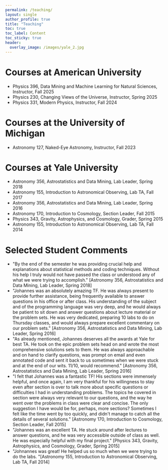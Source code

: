 ```yaml
---
permalink: /teaching/
layout: single
author_profile: true
title: "Teaching"
toc: true
toc_label: Content
toc_sticky: true
header:
  overlay_image: /images/yale_2.jpg
---
```


# Courses at American University

* Physics 396, Data Mining and Machine Learning for Natural Sciences, Instructor, Fall 2025
* Physics 230, Changing Views of the Universe, Instructor, Spring 2025
* Physics 331, Modern Physics, Instructor, Fall 2024

# Courses at the University of Michigan

* Astronomy 127, Naked-Eye Astronomy, Instructor, Fall 2023

# Courses at Yale University

* Astronomy 356, Astrostatistics and Data Mining, Lab Leader, Spring 2018
* Astronomy 155, Introduction to Astronomical Observing, Lab TA, Fall 2017
* Astronomy 356, Astrostatistics and Data Mining, Lab Leader, Spring 2016
* Astronomy 170, Introduction to Cosmology, Section Leader, Fall 2015
* Physics 343, Gravity, Astrophysics, and Cosmology, Grader, Spring 2015
* Astronomy 155, Introduction to Astronomical Observing, Lab TA, Fall 2014

# Selected Student Comments

* "By the end of the semester he was providing crucial help and explanations about statistical methods and coding techniques. Without his help I truly would not have passed the class or understood any of what we were trying to accomplish." [Astronomy 356, Astrostatistics and Data Mining, Lab Leader, Spring 2018]
* "Johannes was an absolutely amazing TF. He was always present to provide further assistance, being frequently available to answer questions in his office or after class. His understanding of the subject and of the programming language was very deep, and he would always be patient to sit down and answer questions about lecture material or the problem sets. He was very dedicated, preparing 10 labs to do on Thursday classes, and would always prepare excellent commentary on our problem sets." [Astronomy 356, Astrostatistics and Data Mining, Lab Leader, Spring 2016]
* "As already mentioned, Johannes deserves all the awards at Yale for best TA. He took on the epic problem sets head on and wrote the most comprehensive solutions sets to them. He was always approachable and on hand to clarify questions, was prompt on email and even annotated code and sent it back to us sometimes when we were stuck and at the end of our wits. 11/10, would recommend." [Astronomy 356, Astrostatistics and Data Mining, Lab Leader, Spring 2016]
* "I felt that Johannes was a fantastic TF! His sections were immensely helpful, and once again, I am very thankful for his willingness to stay even after section is over to talk more about specific questions or difficulties I had in understanding problems. The topics he covered in section were always very relevant to our questions, and the way he went over the problems in class were clear and concise. The only suggestion I have would be for, perhaps, more sections? Sometimes I felt like the time went by too quickly, and didn't manage to catch all the details of several solutions." [Astronomy 170, Introduction to Cosmology, Section Leader, Fall 2015]
* "Johannes was an excellent TA. He stuck around after lectures to answer questions, and he was very accessible outside of class as well. He was especially helpful with my final project." [Physics 343, Gravity, Astrophysics, and Cosmology, Grader, Spring 2015]
* "Johnannes was great! He helped us so much when we were trying to do the labs. "[Astronomy 155, Introduction to Astronomical Observing, Lab TA, Fall 2014]
